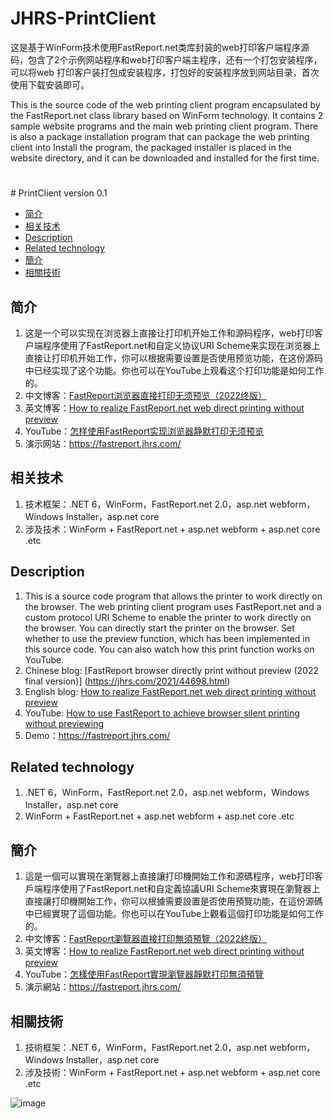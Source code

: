 # JHRS-PrintClient
这是基于WinForm技术使用FastReport.net类库封装的web打印客户端程序源码，包含了2个示例网站程序和web打印客户端主程序，还有一个打包安装程序，可以将web 打印客户装打包成安装程序，打包好的安装程序放到网站目录，首次使用下载安装即可。

This is the source code of the web printing client program encapsulated by the FastReport.net class library based on WinForm technology. It contains 2 sample website programs and the main web printing client program. There is also a package installation program that can package the web printing client into Install the program, the packaged installer is placed in the website directory, and it can be downloaded and installed for the first time.
# 

﻿# PrintClient version 0.1

 - [简介][1]
 - [相关技术][2]
 - [Description][3]
 - [Related technology][4]
 - [簡介][5]
 - [相關技術][6]

## <a id="title01"/>简介
1. 这是一个可以实现在浏览器上直接让打印机开始工作和源码程序，web打印客户端程序使用了FastReport.net和自定义协议URI Scheme来实现在浏览器上直接让打印机开始工作，你可以根据需要设置是否使用预览功能，在这份源码中已经实现了这个功能。你也可以在YouTube上观看这个打印功能是如何工作的。
2. 中文博客：[FastReport浏览器直接打印无须预览（2022终版）](https://jhrs.com/2021/44698.html)
3. 英文博客：[How to realize FastReport.net web direct printing without preview](https://znlive.com/fastreport-net-web-direct-printing-without-preview)
4. YouTube：[怎样使用FastReport实现浏览器静默打印无须预览](https://www.youtube.com/watch?v=1O0J08dx5LU)
5. 演示网站：https://fastreport.jhrs.com/

## <a id="title02"/>相关技术
1. 技术框架：.NET 6，WinForm，FastReport.net 2.0，asp.net webform，Windows Installer，asp.net core
2. 涉及技术：WinForm + FastReport.net + asp.net webform + asp.net core .etc

## <a id="title03"/>Description
1. This is a source code program that allows the printer to work directly on the browser. The web printing client program uses FastReport.net and a custom protocol URI Scheme to enable the printer to work directly on the browser. You can directly start the printer on the browser. Set whether to use the preview function, which has been implemented in this source code. You can also watch how this print function works on YouTube.
2. Chinese blog: [FastReport browser directly print without preview (2022 final version)] (https://jhrs.com/2021/44698.html)
3. English blog: [How to realize FastReport.net web direct printing without preview](https://znlive.com/fastreport-net-web-direct-printing-without-preview)
4. YouTube: [How to use FastReport to achieve browser silent printing without previewing](https://www.youtube.com/watch?v=1O0J08dx5LU)
5. Demo：https://fastreport.jhrs.com/

## <a id="title04"/>Related technology
1. .NET 6，WinForm，FastReport.net 2.0，asp.net webform，Windows Installer，asp.net core
2. WinForm + FastReport.net + asp.net webform + asp.net core .etc

## <a id="title05"/>簡介
1. 這是一個可以實現在瀏覽器上直接讓打印機開始工作和源碼程序，web打印客戶端程序使用了FastReport.net和自定義協議URI Scheme來實現在瀏覽器上直接讓打印機開始工作，你可以根據需要設置是否使用預覽功能，在這份源碼中已經實現了這個功能。你也可以在YouTube上觀看這個打印功能是如何工作的。
2. 中文博客：[FastReport瀏覽器直接打印無須預覽（2022終版）](https://jhrs.com/2021/44698.html)
3. 英文博客：[How to realize FastReport.net web direct printing without preview](https://znlive.com/fastreport-net-web-direct-printing-without-preview)
4. YouTube：[怎樣使用FastReport實現瀏覽器靜默打印無須預覽](https://www.youtube.com/watch?v=1O0J08dx5LU)
5. 演示網站：https://fastreport.jhrs.com/

## <a id="title06"/>相關技術
1. 技術框架：.NET 6，WinForm，FastReport.net 2.0，asp.net webform，Windows Installer，asp.net core
2. 涉及技術：WinForm + FastReport.net + asp.net webform + asp.net core .etc

  [1]: #title01
  [2]: #title02
	[3]: #title03
	[4]: #title04
	[5]: #title05
	[6]: #title06
![image](https://img.hotbests.com/2021/12/image-5.png)
